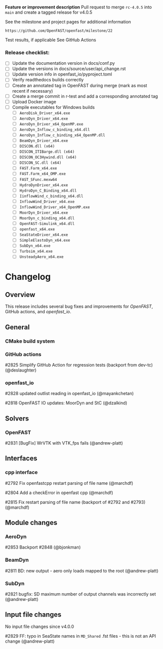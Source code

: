 **Feature or improvement description**
Pull request to merge `rc-4.0.5` into `main` and create a tagged release for v4.0.5

See the milestone and project pages for additional information

    https://github.com/OpenFAST/openfast/milestone/22

Test results, if applicable
See GitHub Actions

### Release checklist:
- [ ] Update the documentation version in docs/conf.py
- [ ] Update the versions in docs/source/user/api\_change.rst
- [ ] Update version info in openfast\_io/pyproject.toml
- [ ] Verify readthedocs builds correctly
- [ ] Create an annotated tag in OpenFAST during merge (mark as most recent if necessary)
- [ ] Create a merge commit in r-test and add a corresponding annotated tag
- [ ] Upload Docker image
- [ ] Compile executables for Windows builds
    - [ ] `AeroDisk_Driver_x64.exe`
    - [ ] `AeroDyn_Driver_x64.exe`
    - [ ] `AeroDyn_Driver_x64_OpenMP.exe`
    - [ ] `AeroDyn_Inflow_c_binding_x64.dll`
    - [ ] `AeroDyn_Inflow_c_binding_x64_OpenMP.dll`
    - [ ] `BeamDyn_Driver_x64.exe`
    - [ ] `DISCON.dll (x64)`
    - [ ] `DISCON_ITIBarge.dll (x64)`
    - [ ] `DISCON_OC3Hywind.dll (x64)`
    - [ ] `DISCON_SC.dll (x64)`
    - [ ] `FAST.Farm_x64.exe`
    - [ ] `FAST.Farm_x64_OMP.exe`
    - [ ] `FAST_SFunc.mexw64`
    - [ ] `HydroDynDriver_x64.exe`
    - [ ] `HydroDyn_C_Binding_x64.dll`
    - [ ] `IinflowWind_c_binding_x64.dll`
    - [ ] `InflowWind_Driver_x64.exe`
    - [ ] `InflowWind_Driver_x64_OpenMP.exe`
    - [ ] `MoorDyn_Driver_x64.exe`
    - [ ] `MoorDyn_c_binding_x64.dll`
    - [ ] `OpenFAST-Simulink_x64.dll`
    - [ ] `openfast_x64.exe`
    - [ ] `SeaStateDriver_x64.exe`
    - [ ] `SimpleElastoDyn_x64.exe`
    - [ ] `SubDyn_x64.exe`
    - [ ] `Turbsim_x64.exe`
    - [ ] `UnsteadyAero_x64.exe`

# Changelog

## Overview

This release includes several bug fixes and improvements for _OpenFAST_, GitHub actions, and _openfast\_io_.

## General

### CMake build system

### GitHub actions

#2825 Simplify GitHub Action for regression tests (backport from dev-tc) (@deslaughter)


### openfast_io

#2828 updated outlist reading in openfast\_io (@mayankchetan)

#2818 OpenFAST IO updates: MoorDyn and StC (@dzalkind)

## Solvers

### OpenFAST

#2831 [BugFix] WrVTK with VTK\_fps fails (@andrew-platt)


## Interfaces

### cpp interface

#2792 Fix openfastcpp restart parsing of file name (@marchdf)

#2804 Add a checkError in openfast cpp (@marchdf)

#2815 Fix restart parsing of file name (backport of #2792 and #2793) (@marchdf)


## Module changes

### AeroDyn

#2853 Backport #2848 (@bjonkman)


### BeamDyn

#2811 BD: new output - aero only loads mapped to the root (@andrew-platt)


### SubDyn

#2821 bugfix: SD maximum number of output channels was incorrectly set (@andrew-platt)


## Input file changes

No input file changes since v4.0.0

#2829 FF: typo in SeaState names in `MD_Shared` .fst files - this is not an API change (@andrew-platt)

